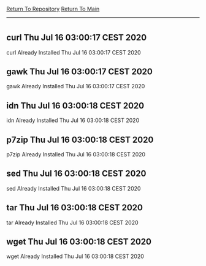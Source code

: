 [Return To Repository](https://github.com/bast69/piholeparser/)
[Return To Main](https://github.com/bast69/piholeparser/blob/master/RecentRunLogs/Mainlog.md)
____________________________________
# 
## curl Thu Jul 16 03:00:17 CEST 2020
curl Already Installed Thu Jul 16 03:00:17 CEST 2020
## gawk Thu Jul 16 03:00:17 CEST 2020
gawk Already Installed Thu Jul 16 03:00:17 CEST 2020
## idn Thu Jul 16 03:00:18 CEST 2020
idn Already Installed Thu Jul 16 03:00:18 CEST 2020
## p7zip Thu Jul 16 03:00:18 CEST 2020
p7zip Already Installed Thu Jul 16 03:00:18 CEST 2020
## sed Thu Jul 16 03:00:18 CEST 2020
sed Already Installed Thu Jul 16 03:00:18 CEST 2020
## tar Thu Jul 16 03:00:18 CEST 2020
tar Already Installed Thu Jul 16 03:00:18 CEST 2020
## wget Thu Jul 16 03:00:18 CEST 2020
wget Already Installed Thu Jul 16 03:00:18 CEST 2020
